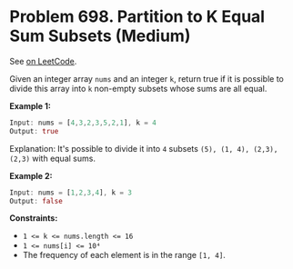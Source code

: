 Problem 698. Partition to K Equal Sum Subsets (Medium)
======================================================

See [on LeetCode](https://leetcode.com/problems/partition-to-k-equal-sum-subsets/).

Given an integer array `nums` and an integer `k`, return true if it is possible to divide this array into `k` non-empty subsets whose sums are all equal.

**Example 1:**

```Rust
Input: nums = [4,3,2,3,5,2,1], k = 4
Output: true
```

Explanation: It's possible to divide it into `4` subsets `(5), (1, 4), (2,3), (2,3)` with equal sums.

**Example 2:**

```Rust
Input: nums = [1,2,3,4], k = 3
Output: false
```

**Constraints:**

* `1 <= k <= nums.length <= 16`
* `1 <= nums[i] <= 10⁴`
* The frequency of each element is in the range `[1, 4]`.
